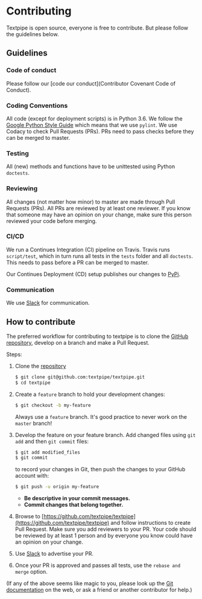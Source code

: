 # Contributing
Textpipe is open source, everyone is free to contribute. 
But please follow the guidelines below.

## Guidelines
### Code of conduct
Please follow our [code our conduct](Contributor Covenant Code of Conduct).

### Coding Conventions
All code (except for deployment scripts) is in Python 3.6.
We follow the [Google Python Style Guide](https://github.com/google/styleguide/blob/gh-pages/pyguide.md) which means that we use `pylint`.
We use Codacy to check Pull Requests (PRs). PRs need to pass checks before they can be merged to master.

### Testing
All (new) methods and functions have to be unittested using Python `doctests`.

### Reviewing
All changes (not matter how minor) to master are made through Pull Requests (PRs). 
All PRs are reviewed by at least one reviewer. 
If you know that someone may have an opinion on your change, make sure this person reviewed your code before merging.

### CI/CD
We run a Continues Integration (CI) pipeline on Travis. Travis runs `script/test`, which in turn runs all tests in the `tests` folder and all `doctests`.
This needs to pass before a PR can be merged to master.

Our Continues Deployment (CD) setup publishes our changes to [PyPi](https://pypi.org/project/textpipe/).

### Communication
We use [Slack](https://textpipe.slack.com/signup) for communication. 

## How to contribute

The preferred workflow for contributing to textpipe is to clone the
[GitHub repository](https://github.com/textpipe/textpipe), develop on a branch and make a Pull Request. 

Steps:

1. Clone the [repository](https://github.com/textpipe/textpipe)
   ```bash
   $ git clone git@github.com:textpipe/textpipe.git
   $ cd textpipe
   ```

2. Create a ``feature`` branch to hold your development changes:

   ```bash
   $ git checkout -b my-feature
   ```

   Always use a ``feature`` branch. It's good practice to never work on the ``master`` branch!

3. Develop the feature on your feature branch. 
   Add changed files using ``git add`` and then ``git commit`` files:

   ```bash
   $ git add modified_files
   $ git commit
   ```

   to record your changes in Git, then push the changes to your GitHub account with:

   ```bash
   $ git push -u origin my-feature
   ```

   * **Be descriptive in your commit messages.**
   * **Commit changes that belong together.**

4. Browse to [https://github.com/textpipe/textpipe](https://github.com/textpipe/textpipe) and follow instructions to create Pull Request. 
   Make sure you add reviewers to your PR. Your code should be reviewed by at least 1 person and by everyone you know could have an opinion on your change.
   
5. Use [Slack](https://textpipe.slack.com/signup) to advertise your PR.
 
6. Once your PR is approved and passes all tests, use the `rebase and merge` option.
   


(If any of the above seems like magic to you, please look up the
[Git documentation](https://git-scm.com/documentation) on the web, or ask a friend or another contributor for help.)
